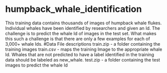 # humpback_whale_identification

This training data contains thousands of images of humpback whale flukes. 
Individual whales have been identified by researchers and given an Id. 
The challenge is to predict the whale Id of images in the test set. 
What makes this such a challenge is that there are only a few examples for each of 3,000+ whale Ids.
#Data
File descriptions
train.zip - a folder containing the training images
train.csv - maps the training Image to the appropriate whale Id. Whales that are not predicted to have a label identified in the training data should be labeled as new_whale.
test.zip - a folder containing the test images to predict the whale Id



